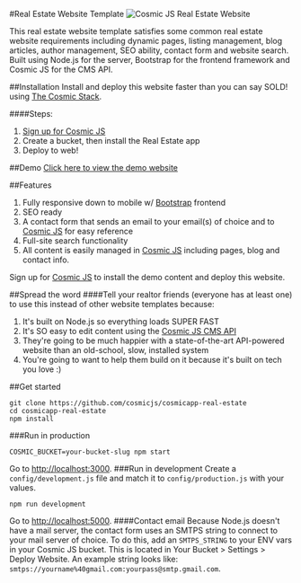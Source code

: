 #Real Estate Website Template
![Cosmic JS Real Estate Website](https://cosmicjs.imgix.net/b5947f60-6d53-11e6-b581-890a92317c6c-pool.jpg?w=500)

This real estate website template satisfies some common real estate website requirements including dynamic pages, listing management, blog articles, author management, SEO ability, contact form and website search.  Built using Node.js for the server, Bootstrap for the frontend framework and Cosmic JS for the CMS API.

##Installation
Install and deploy this website faster than you can say SOLD! using [The Cosmic Stack](https://cosmicjs.com/blog/the-cosmic-stack).  

####Steps:
1. [Sign up for Cosmic JS](https://cosmicjs.com)
2. Create a bucket, then install the Real Estate app
3. Deploy to web!

##Demo
[Click here to view the demo website](http://real-estate.cosmicapp.co)

##Features
1. Fully responsive down to mobile w/ [Bootstrap](http://getbootstrap.com) frontend<br />
2. SEO ready<br />
3. A contact form that sends an email to your email(s) of choice and to [Cosmic JS](https://cosmicjs.com) for easy reference<br />
4. Full-site search functionality<br />
5. All content is easily managed in [Cosmic JS](https://cosmicjs.com) including pages, blog and contact info.

Sign up for [Cosmic JS](https://cosmicjs.com) to install the demo content and deploy this website.

##Spread the word
####Tell your realtor friends (everyone has at least one) to use this instead of other website templates because:
1. It's built on Node.js so everything loads SUPER FAST
2. It's SO easy to edit content using the [Cosmic JS CMS API](https://cosmicjs.com)
3. They're going to be much happier with a state-of-the-art API-powered website than an old-school, slow, installed system
4. You're going to want to help them build on it because it's built on tech you love :)

##Get started
```
git clone https://github.com/cosmicjs/cosmicapp-real-estate
cd cosmicapp-real-estate
npm install
```
###Run in production
```
COSMIC_BUCKET=your-bucket-slug npm start
```
Go to [http://localhost:3000](http://localhost:3000).
###Run in development
Create a `config/development.js` file and match it to `config/production.js` with your values.
```
npm run development
```
Go to [http://localhost:5000](http://localhost:5000).
####Contact email
Because Node.js doesn't have a mail server, the contact form uses an SMTPS string to connect to your mail server of choice. To do this, add an `SMTPS_STRING` to your ENV vars in your Cosmic JS bucket.  This is located in Your Bucket > Settings > Deploy Website.  An example string looks like: `smtps://yourname%40gmail.com:yourpass@smtp.gmail.com`.
